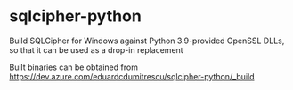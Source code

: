 # sqlcipher-python
Build SQLCipher for Windows against Python 3.9-provided OpenSSL DLLs, so that it can be used as a drop-in replacement

Built binaries can be obtained from https://dev.azure.com/eduardcdumitrescu/sqlcipher-python/_build
